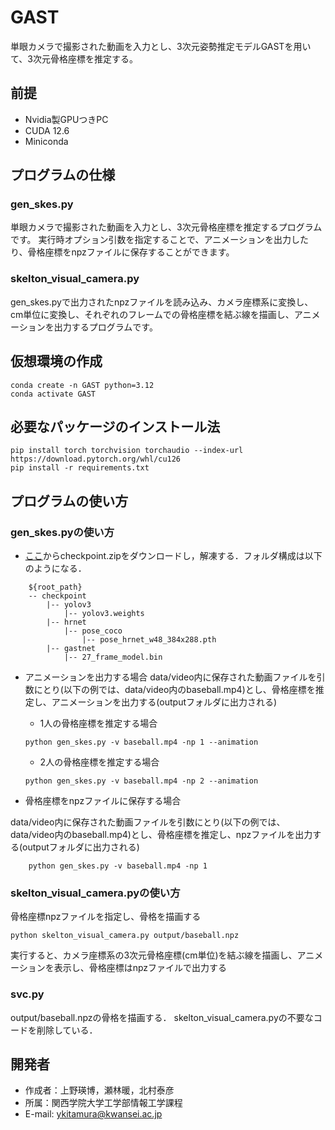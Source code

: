 # GAST
単眼カメラで撮影された動画を入力とし、3次元姿勢推定モデルGASTを用いて、3次元骨格座標を推定する。

## 前提
* Nvidia製GPUつきPC
* CUDA 12.6
* Miniconda

## プログラムの仕様

### gen_skes.py
単眼カメラで撮影された動画を入力とし、3次元骨格座標を推定するプログラムです。
実行時オプション引数を指定することで、アニメーションを出力したり、骨格座標をnpzファイルに保存することができます。

### skelton_visual_camera.py
gen_skes.pyで出力されたnpzファイルを読み込み、カメラ座標系に変換し、cm単位に変換し、それぞれのフレームでの骨格座標を結ぶ線を描画し、アニメーションを出力するプログラムです。


## 仮想環境の作成
```
conda create -n GAST python=3.12
conda activate GAST
```

## 必要なパッケージのインストール法
```
pip install torch torchvision torchaudio --index-url https://download.pytorch.org/whl/cu126
pip install -r requirements.txt
```

## プログラムの使い方

### gen_skes.pyの使い方

* [ここ](https://kwansei.box.com/s/iqxn9ofblb314sbm6dirm2uex9alseoi)からcheckpoint.zipをダウンロードし，解凍する．フォルダ構成は以下のようになる．
```
    ${root_path}
    -- checkpoint
        |-- yolov3
            |-- yolov3.weights
        |-- hrnet
            |-- pose_coco
                |-- pose_hrnet_w48_384x288.pth
        |-- gastnet
            |-- 27_frame_model.bin
```

* アニメーションを出力する場合
data/video内に保存された動画ファイルを引数にとり(以下の例では、data/video内のbaseball.mp4)とし、骨格座標を推定し、アニメーションを出力する(outputフォルダに出力される)

    * 1人の骨格座標を推定する場合
    ```
    python gen_skes.py -v baseball.mp4 -np 1 --animation
    ```

    * 2人の骨格座標を推定する場合
    ```
    python gen_skes.py -v baseball.mp4 -np 2 --animation
    ```


* 骨格座標をnpzファイルに保存する場合

data/video内に保存された動画ファイルを引数にとり(以下の例では、data/video内のbaseball.mp4)とし、骨格座標を推定し、npzファイルを出力する(outputフォルダに出力される)

```
    python gen_skes.py -v baseball.mp4 -np 1
```

### skelton_visual_camera.pyの使い方

骨格座標npzファイルを指定し、骨格を描画する

```
python skelton_visual_camera.py output/baseball.npz
```
実行すると、カメラ座標系の3次元骨格座標(cm単位)を結ぶ線を描画し、アニメーションを表示し、骨格座標はnpzファイルで出力する

### svc.py

output/baseball.npzの骨格を描画する．
skelton_visual_camera.pyの不要なコードを削除している．


## 開発者

* 作成者：上野瑛博，瀬林暖，北村泰彦
* 所属：関西学院大学工学部情報工学課程
* E-mail: ykitamura@kwansei.ac.jp


